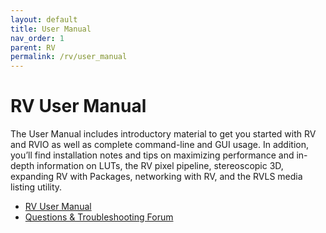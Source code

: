 ```yaml
---
layout: default
title: User Manual
nav_order: 1
parent: RV
permalink: /rv/user_manual
---
```


# RV User Manual

The User Manual includes introductory material to get you started with RV and RVIO as well as complete command-line and GUI usage. In addition, you’ll find installation notes and tips on maximizing performance and in-depth information on LUTs, the RV pixel pipeline, stereoscopic 3D, expanding RV with Packages, networking with RV, and the RVLS media listing utility.

* [RV User Manual](http://www.tweaksoftware.com/static/documentation/rv/current/html/rv_manual.html)
* [Questions & Troubleshooting Forum](https://support.shotgunsoftware.com/forums/23078637-Questions-and-Troubleshooting-Python-Mu-JavaScript-etc-#recent) 
